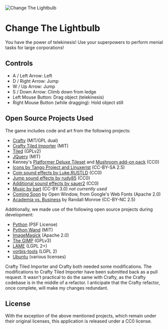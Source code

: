 ![Change The Lightbulb](https://raw.github.com/jamespic/game-off-2013/master/screenshot.png)

# Change The Lightbulb

You have the power of telekinesis! Use your superpowers to perform menial
tasks for large corporations!

## Controls
- A / Left Arrow: Left
- D / Right Arrow: Jump
- W / Up Arrow: Jump
- S / Down Arrow: Climb down from ledge
- Left Mouse Button: Drag object (telekinesis)
- Right Mouse Button (while dragging): Hold object still

## Open Source Projects Used

The game includes code and art from the following projects:
- [Crafty](https://github.com/craftyjs/Crafty) (MIT/GPL dual)
- [Crafty Tiled Importer](https://github.com/mleveck/Crafty-Tiled-Map-Importer) (MIT)
- [Tiled](https://github.com/bjorn/tiled) (GPLv2)
- [JQuery](https://github.com/jquery/jquery) (MIT)
- Kenney's [Platformer Deluxe Tileset](http://opengameart.org/content/platformer-art-deluxe) and [Mushroom add-on pack](http://opengameart.org/content/platformer-art-mushroom-land) (CC0)
- [Icons by Tango Project and Linuxerist](http://commons.wikimedia.org/wiki/File:Dialog-information_on.svg) (CC-BY-SA 2.5)
- [Coin sound effects by Luke.RUSTLD](http://opengameart.org/content/10-8bit-coin-sounds) (CC0)
- [Jump sound effects by rudy85](http://opengameart.org/content/jump-sounds) (CC0)
- [Additional sound effects by sauer2](http://opengameart.org/content/oldschool-win-and-die-jump-and-run-sounds) (CC0)
- [Music by bart](http://opengameart.org/content/jump-and-run-8-bit) (CC-BY 3.0) *not currently used*
- [Coming Soon](http://www.google.com/fonts) by Open Window, from Google's Web Fonts (Apache 2.0)
- [Academia vs. Business](http://xkcd.com/664/) by Randall Monroe (CC-BY-NC 2.5)

Additionally, we made use of the following open source projects during
development:
- [Python](http://www.python.org/) (PSF License)
- [Python Wand](https://github.com/dahlia/wand) (MIT)
- [ImageMagick](http://www.imagemagick.org/) (Apache 2.0)
- [The GIMP](http://www.gimp.org/) (GPLv3)
- [LAME](http://lame.sourceforge.net/) (LGPL 2+)
- [vorbis-tools](https://wiki.xiph.org/Vorbis-tools) (LGPL 2)
- [Ubuntu](http://www.ubuntu.com/) (various licenses)

Crafty Tiled Importer and Crafty both needed some modifications. The modifications to
Crafty Tiled Importer have been submitted back as a pull request. It wasn't practical
to do the same with Crafty, as the Crafty codebase is in the middle of
a refactor. I anticipate that the Crafty refactor, once complete, will make my changes
redundant.

## License

With the exception of the above mentioned projects, which remain under their original
licenses, this application is released under a CC0 license.
